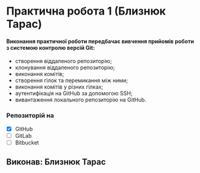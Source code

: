 ﻿# Практична робота 1 (Близнюк Тарас)

#### Виконання практичної роботи передбачає вивчення прийомів роботи з системою контролю версій Git:
- створення віддаленого репозиторію;
- клонування віддаленого репозиторію;
- виконання комітів;
- створення гілок та перемикання між ними;
 - виконання комітів у різних гілках;
 - аутентифікація на GitHub за допомогою SSH;
 - вивантаження локального репозиторію на GitHub.

### Репозиторій на
- [x] GitHub
- [ ] GitLab
- [ ] Bitbucket

## Виконав: Близнюк Тарас